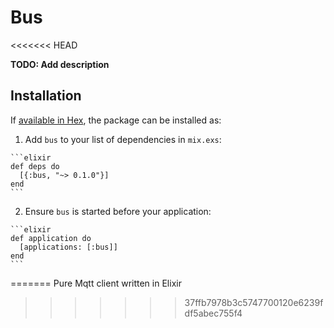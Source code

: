 # Bus
<<<<<<< HEAD

**TODO: Add description**

## Installation

If [available in Hex](https://hex.pm/docs/publish), the package can be installed as:

  1. Add `bus` to your list of dependencies in `mix.exs`:

    ```elixir
    def deps do
      [{:bus, "~> 0.1.0"}]
    end
    ```

  2. Ensure `bus` is started before your application:

    ```elixir
    def application do
      [applications: [:bus]]
    end
    ```

=======
Pure Mqtt client written in Elixir
>>>>>>> 37ffb7978b3c5747700120e6239fdf5abec755f4
